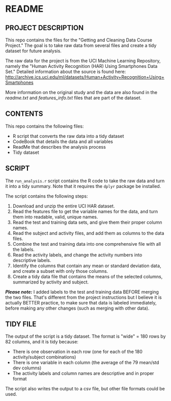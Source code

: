 # README

## PROJECT DESCRIPTION

This repo contains the files for the "Getting and Cleaning Data Course Project."  The goal is to take raw data from several files and create a tidy dataset for future analysis.

The raw data for the project is from the UCI Machine Learning Repository, namely the "Human Activity Recognition (HAR) Using Smartphones Data Set."  Detailed information about the source is found here:
<http://archive.ics.uci.edu/ml/datasets/Human+Activity+Recognition+Using+Smartphones>

More information on the original study and the data are also found in the *readme.txt* and *features_info.txt* files that are part of the dataset.

## CONTENTS

This repo contains the following files:

* R script that converts the raw data into a tidy dataset
* CodeBook that details the data and all variables
* ReadMe that describes the analysis process
* Tidy dataset

## SCRIPT

The `run_analysis.r` script contains the R code to take the raw data and turn it into a tidy summary.  Note that it requires the `dplyr` package be installed.  

The script contains the following steps:

1. Download and unzip the entire UCI HAR dataset.
2. Read the features file to get the variable names for the data, and turn them into readable, valid, unique names.
3. Read the test and training data sets, and give them their proper column names.
4. Read the subject and activity files, and add them as columns to the data files.
5. Combine the test and training data into one comprehensive file with all the labels.
6. Read the activity labels, and change the activity numbers into descriptive labels.
7. Identify the columns that contain any mean or standard deviation data, and create a subset with only those columns.
8. Create a tidy data file that contains the means of the selected columns, summarized by activity and subject.

**_Please note:_**  I added labels to the test and training data BEFORE merging the two files.  That's different from the project instructions but I believe it is actually BETTER practice, to make sure that data is labeled immediately, before making any other changes (such as merging with other data).

## TIDY FILE

The output of the script is a tidy dataset.  The format is "wide" = 180 rows by 82 columns, and it is tidy because:
* There is one observation in each row (one for each of the 180 activity/subject combinations)
* There is one variable in each column (the average of the 79 mean/std dev columns)
* The activity labels and column names are descriptive and in proper format

The script also writes the output to a csv file, but other file formats could be used.
